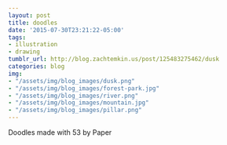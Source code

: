 ```yaml
---
layout: post
title: doodles
date: '2015-07-30T23:21:22-05:00'
tags:
- illustration
- drawing
tumblr_url: http://blog.zachtemkin.us/post/125483275462/dusk
categories: blog
img: 
- "/assets/img/blog_images/dusk.png"
- "/assets/img/blog_images/forest-park.jpg"
- "/assets/img/blog_images/river.png"
- "/assets/img/blog_images/mountain.jpg"
- "/assets/img/blog_images/pillar.png"
---
```

Doodles made with 53 by Paper
